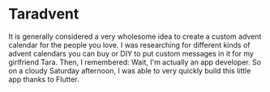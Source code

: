 # Taradvent

It is generally considered a very wholesome idea to create a custom advent calendar for the people you love. I was researching for different kinds of advent calendars you can buy or DIY to put custom messages in it for my girlfriend Tara. Then, I remembered: Wait, I'm actually an app developer. So on a cloudy Saturday afternoon, I was able to very quickly build this little app thanks to Flutter.
